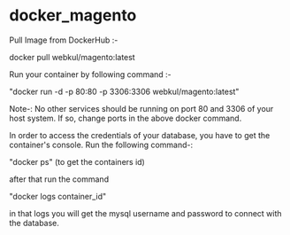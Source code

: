 # docker_magento
Pull Image from DockerHub :-

docker pull webkul/magento:latest

Run your container by following command :-

"docker run -d -p 80:80 -p 3306:3306 webkul/magento:latest"

Note-: No other services should be running on port 80 and 3306 of your host system. If so, change ports in the above docker command.

In order to access the credentials of your database, you have to get the container's console. Run the following command-:

"docker ps" (to get the containers id)

after that run the command 

"docker logs container_id"

in that logs you will get the mysql username and password to connect with the database.
